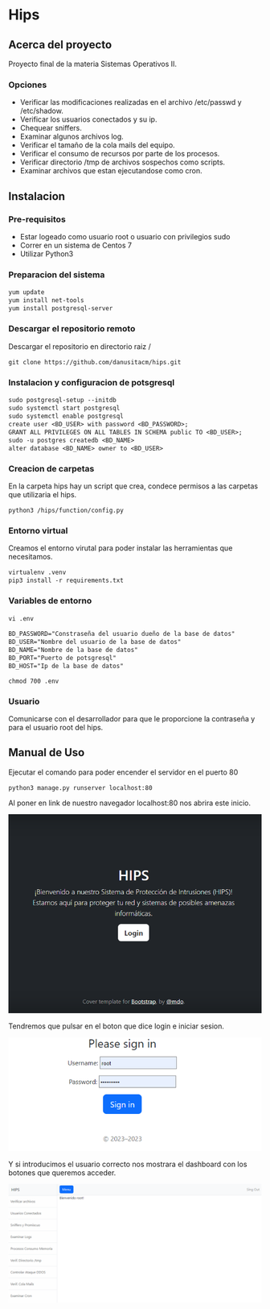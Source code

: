 # Hips 
## Acerca del proyecto
Proyecto final de la materia Sistemas Operativos II.
### Opciones
- Verificar las modificaciones realizadas en el archivo /etc/passwd y /etc/shadow.
- Verificar los usuarios conectados y su ip.
- Chequear sniffers.
- Examinar algunos archivos log.
- Verificar el tamaño de la cola mails del equipo.
- Verificar el consumo de recursos por parte de los procesos.
- Verificar directorio /tmp de archivos sospechos como scripts.
- Examinar archivos que estan ejecutandose como cron.

## Instalacion 
### Pre-requisitos
- Estar logeado como usuario root o usuario con privilegios sudo
- Correr en un sistema de Centos 7
- Utilizar Python3 
### Preparacion del sistema
```console
yum update
yum install net-tools
yum install postgresql-server
```
### Descargar el repositorio remoto
Descargar el repositorio en directorio raiz /
```console
git clone https://github.com/danusitacm/hips.git
```
### Instalacion y configuracion de potsgresql
```console
sudo postgresql-setup --initdb
sudo systemctl start postgresql
sudo systemctl enable postgresql
create user <BD_USER> with password <BD_PASSWORD>;
GRANT ALL PRIVILEGES ON ALL TABLES IN SCHEMA public TO <BD_USER>;
sudo -u postgres createdb <BD_NAME>
alter database <BD_NAME> owner to <BD_USER>
```
### Creacion de carpetas
En la carpeta hips hay un script que crea, condece permisos a las carpetas que utilizaria el hips.
```console
python3 /hips/function/config.py 
```
### Entorno virtual
Creamos el entorno virutal para poder instalar las herramientas que necesitamos.
```console
virtualenv .venv
pip3 install -r requirements.txt
```
### Variables de entorno
```console
vi .env
```
```console
BD_PASSWORD="Constraseña del usuario dueño de la base de datos"
BD_USER="Nombre del usuario de la base de datos"
BD_NAME="Nombre de la base de datos"
BD_PORT="Puerto de potsgresql"
BD_HOST="Ip de la base de datos"
```
```console
chmod 700 .env
```
### Usuario
Comunicarse con el desarrollador para que le proporcione la contraseña y para el usuario root del hips.
## Manual de Uso
Ejecutar el comando para poder encender el servidor en el puerto 80
```console
python3 manage.py runserver localhost:80
```
Al poner en link de nuestro navegador localhost:80 nos abrira este inicio.

![texto cualquiera por si no carga la imagen](https://github.com/danusitacm/hips/blob/main/doc/index.png)

Tendremos que pulsar en el boton que dice login e iniciar sesion.

![texto cualquiera por si no carga la imagen](https://github.com/danusitacm/hips/blob/main/doc/login.png)

Y si introducimos el usuario correcto nos mostrara el dashboard con los botones que queremos acceder.

![texto cualquiera por si no carga la imagen](https://github.com/danusitacm/hips/blob/main/doc/dashboard.png)

